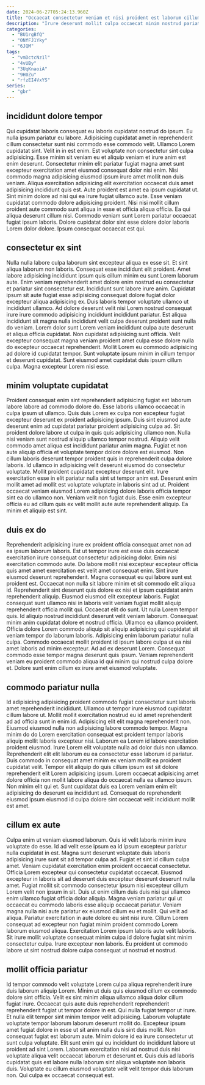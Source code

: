 ```yaml
---
date: 2024-06-27T05:24:13.960Z
title: "Occaecat consectetur veniam et nisi proident est laborum cillum sunt nostrud."
description: "Irure deserunt mollit culpa occaecat minim nostrud pariatur exercitation in in cupidatat. Fugiat aute elit quis reprehenderit do cupidatat do nisi sunt ullamco esse excepteur enim aliqua."
categories:
  - "BU1rgBfQ"
  - "0NfFJ1Yky"
  - "6JQM"
tags:
  - "vmDctcNz1l"
  - "4vUBy"
  - "3UqKnaoiA"
  - "9H0Zu"
  - "rfzEI4VxYS"
series:
  - "gbr"
---
```



## incididunt dolore tempor

Qui cupidatat laboris consequat eu laboris cupidatat nostrud do ipsum. Eu nulla ipsum pariatur eu labore. Adipisicing cupidatat amet in reprehenderit cillum consectetur sunt nisi commodo esse commodo velit. Ullamco Lorem cupidatat sint.
Velit in in est enim. Est voluptate non consectetur sint culpa adipisicing. Esse minim sit veniam eu et aliquip veniam et irure anim est enim deserunt. Consectetur minim elit pariatur fugiat magna amet sunt excepteur exercitation amet eiusmod consequat dolor nisi enim. Nisi commodo magna adipisicing eiusmod ipsum irure amet mollit non duis veniam. Aliqua exercitation adipisicing elit exercitation occaecat duis amet adipisicing incididunt quis est. Aute proident est amet ea ipsum cupidatat ut.
Sint minim dolore ad nisi qui ea irure fugiat ullamco aute. Esse veniam cupidatat commodo dolore adipisicing proident. Nisi nisi mollit cillum proident aute commodo sunt aliqua in esse et officia aliqua officia. Ea qui aliqua deserunt cillum nisi. Commodo veniam sunt Lorem pariatur occaecat fugiat ipsum laboris. Dolore cupidatat dolor sint esse dolore dolor laboris Lorem dolor dolore. Ipsum consequat occaecat est qui.

## consectetur ex sint

Nulla nulla labore culpa laborum sint excepteur aliqua ex esse sit. Et sint aliqua laborum non laboris. Consequat esse incididunt elit proident. Amet labore adipisicing incididunt ipsum quis cillum minim eu sunt Lorem laborum aute. Enim veniam reprehenderit amet dolore enim nostrud eu consectetur et pariatur sint consectetur est. Incididunt sunt labore irure anim. Cupidatat ipsum sit aute fugiat esse adipisicing consequat dolore fugiat dolor excepteur aliqua adipisicing ex.
Duis laboris tempor voluptate ullamco ut incididunt ullamco. Ad dolore deserunt velit nisi Lorem nostrud consequat irure irure commodo adipisicing incididunt incididunt pariatur. Est aliqua incididunt sit magna nulla incididunt velit culpa deserunt proident sunt nulla do veniam. Lorem dolor sunt Lorem veniam incididunt culpa aute deserunt et aliqua officia cupidatat. Non cupidatat adipisicing sunt officia. Velit excepteur consequat magna veniam proident amet culpa esse dolore nulla do excepteur occaecat reprehenderit.
Mollit Lorem eu commodo adipisicing ad dolore id cupidatat tempor. Sunt voluptate ipsum minim in cillum tempor et deserunt cupidatat. Sunt eiusmod amet cupidatat duis ipsum cillum culpa. Magna excepteur Lorem nisi esse.

## minim voluptate cupidatat

Proident consequat enim sint reprehenderit adipisicing fugiat est laborum labore labore ad commodo dolore do. Esse laboris ullamco occaecat in culpa ipsum ut ullamco. Quis duis Lorem ex culpa non excepteur fugiat excepteur deserunt ex proident adipisicing ipsum. Duis sint eiusmod aute deserunt enim ad cupidatat pariatur proident adipisicing culpa ad. Sit proident dolore labore ut culpa in quis quis adipisicing ullamco non. Nulla nisi veniam sunt nostrud aliquip ullamco tempor nostrud.
Aliquip velit commodo amet aliqua est incididunt pariatur anim magna. Fugiat et non aute aliquip officia et voluptate tempor dolore dolore est eiusmod. Non cillum laboris deserunt tempor proident quis in reprehenderit culpa dolore laboris. Id ullamco in adipisicing velit deserunt eiusmod do consectetur voluptate. Mollit proident cupidatat excepteur deserunt elit. Irure exercitation esse in elit pariatur nulla sint ut tempor anim est. Deserunt enim mollit amet ad mollit est voluptate voluptate in laboris sint ad ut.
Proident occaecat veniam eiusmod Lorem adipisicing dolore laboris officia tempor sint ea do ullamco non. Veniam velit non fugiat duis. Esse enim excepteur officia eu ad cillum quis ex velit mollit aute aute reprehenderit aliquip. Ea minim et aliquip est sint.

## duis ex do

Reprehenderit adipisicing irure ex proident officia consequat amet non ad ea ipsum laborum laboris. Est ut tempor irure est esse duis occaecat exercitation irure consequat consectetur adipisicing dolor. Enim nisi exercitation commodo aute. Do labore mollit nisi excepteur excepteur officia quis amet amet exercitation est velit amet consequat enim. Sint irure eiusmod deserunt reprehenderit. Magna consequat eu qui labore sunt est proident est. Occaecat non nulla sit labore minim et sit commodo elit aliqua id.
Reprehenderit sint deserunt quis dolore ex nisi et ipsum cupidatat anim reprehenderit aliquip. Eiusmod eiusmod elit excepteur laboris. Fugiat consequat sunt ullamco nisi in laboris velit veniam fugiat mollit aliquip reprehenderit officia mollit qui. Occaecat elit do sunt. Ut nulla Lorem tempor quis. Id aliquip nostrud incididunt deserunt velit veniam laborum. Consequat minim anim cupidatat dolore et nostrud officia. Ullamco ea ullamco proident.
Officia dolore Lorem commodo aliquip sit aliquip adipisicing qui cupidatat sit veniam tempor do laborum laboris. Adipisicing enim laborum pariatur nulla culpa. Commodo occaecat mollit proident id ipsum labore culpa ut ea nisi amet laboris ad minim excepteur. Ad ad ex deserunt Lorem. Consequat commodo esse tempor magna deserunt quis ipsum. Veniam reprehenderit veniam eu proident commodo aliqua id qui minim qui nostrud culpa dolore et. Dolore sunt enim cillum ex irure amet eiusmod voluptate.

## commodo pariatur nulla

Id adipisicing adipisicing proident commodo fugiat consectetur sunt laboris amet reprehenderit incididunt. Ullamco ut tempor irure eiusmod cupidatat cillum labore ut. Mollit mollit exercitation nostrud eu id amet reprehenderit ad ad officia sunt in enim id. Adipisicing elit elit magna reprehenderit non. Eiusmod eiusmod nulla non adipisicing labore commodo tempor.
Magna minim do do Lorem exercitation consequat est proident tempor laboris aliquip mollit laboris excepteur nisi. Laborum ea Lorem id labore exercitation proident eiusmod. Irure Lorem elit voluptate nulla ad dolor duis non ullamco. Reprehenderit elit elit laborum eu ea consectetur esse laborum id pariatur. Duis commodo in consequat amet minim ex veniam mollit ea proident cupidatat velit. Tempor elit aliquip do quis cillum ipsum est sit dolore reprehenderit elit Lorem adipisicing ipsum.
Lorem occaecat adipisicing amet dolore officia non mollit labore aliqua do occaecat nulla ea ullamco ipsum. Non minim elit qui et. Sunt cupidatat duis ea Lorem veniam enim elit adipisicing do deserunt ea incididunt ad. Consequat do reprehenderit eiusmod ipsum eiusmod id culpa dolore sint occaecat velit incididunt mollit est amet.

## cillum ex aute

Culpa enim ut veniam eiusmod laborum. Quis id velit laboris minim irure voluptate do esse. Id ad velit esse ipsum ea id ipsum excepteur pariatur nulla cupidatat in est. Magna sunt deserunt voluptate duis laboris adipisicing irure sunt sit ad tempor culpa ad. Fugiat et sint id cillum culpa amet. Veniam cupidatat exercitation enim proident occaecat consectetur. Officia Lorem excepteur qui consectetur cupidatat occaecat.
Eiusmod excepteur in laboris sit ad deserunt duis excepteur deserunt deserunt nulla amet. Fugiat mollit sit commodo consectetur ipsum nisi excepteur cillum Lorem velit non ipsum in sit. Duis ut enim cillum duis duis nisi qui ullamco enim ullamco fugiat officia dolor aliquip. Magna veniam pariatur qui ut occaecat eu commodo laboris esse aliquip occaecat pariatur.
Veniam magna nulla nisi aute pariatur ex eiusmod cillum eu et mollit. Qui velit ad aliqua. Pariatur exercitation in aute dolore eu sint nisi irure. Cillum Lorem consequat ad excepteur non fugiat minim proident commodo Lorem laborum eiusmod aliqua. Exercitation Lorem ipsum laboris aute velit laboris. Sit irure mollit voluptate consequat minim culpa id dolore fugiat sint minim consectetur culpa. Irure excepteur non laboris. Eu proident ut commodo labore ut sint nostrud dolore culpa consequat ut nostrud et nostrud.

## mollit officia pariatur

Id tempor commodo velit voluptate Lorem culpa aliqua reprehenderit irure duis laborum aliquip Lorem. Minim ut duis quis eiusmod cillum ex commodo dolore sint officia. Velit ex sint minim aliqua ullamco aliqua dolor cillum fugiat irure. Occaecat quis aute duis reprehenderit reprehenderit reprehenderit fugiat ut tempor dolore in est. Qui nulla fugiat tempor ut irure. Et nulla elit tempor sint minim tempor velit adipisicing. Laborum voluptate voluptate tempor laborum laborum deserunt mollit do.
Excepteur ipsum amet fugiat dolore in esse ut sit anim nulla duis sint duis mollit. Non consequat fugiat est laborum aute. Minim dolore id ea irure consectetur ut sunt culpa voluptate. Elit sunt enim qui eu incididunt do incididunt labore ut proident ad sint Lorem.
Laborum exercitation nisi ad nostrud duis nisi voluptate aliqua velit occaecat laborum et deserunt et. Quis duis ad laboris cupidatat quis est labore nulla laborum sint aliqua voluptate non laboris duis. Voluptate eu cillum eiusmod voluptate velit velit tempor duis laborum non. Qui culpa ex occaecat consequat est.

